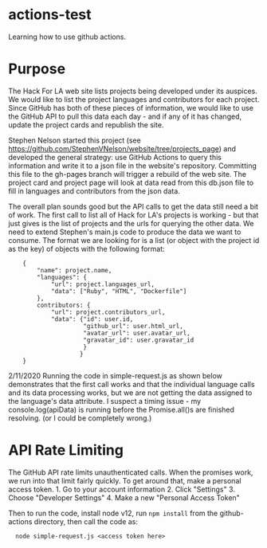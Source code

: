 # actions-test
Learning how to use github actions.

# Purpose

The Hack For LA web site lists projects being developed under its auspices. We would like to list the project languages and contributors for each project. Since GitHub has both of these pieces of information, we would like to use the GitHub API to pull this data each day - and if any of it has changed, update the project cards and republish the site. 

Stephen Nelson started this project (see https://github.com/StephenVNelson/website/tree/projects_page) and developed the general strategy: use GitHub Actions to query this information and write it to a json file in the website's repository. Committing this file to the gh-pages branch will trigger a rebuild of the web site. The project card and project page will look at data read from this db.json file to fill in languages and contributors from the json data.

The overall plan sounds good but the API calls to get the data still need a bit of work. The first call to list all of Hack for LA's projects is working - but that just gives is the list of projects and the urls for querying the other data. We need to extend Stephen's main.js code to produce the data we want to consume. The format we are looking for is a list (or object with the project id as the key) of objects with the following format:

```
	{
		"name": project.name,
		"languages": {
		    "url": project.languages_url,
		    "data": ["Ruby", "HTML", "Dockerfile"]
		},
		contributors: { 
			"url": project.contributors_url, 
			"data": {"id": user.id,
			         "github_url": user.html_url,
			         "avatar_url": user.avatar_url,
			         "gravatar_id": user.gravatar_id
			   		 }
			   		}
	}
```

2/11/2020 Running the code in simple-request.js as shown below demonstrates that the first call works and that the individual language calls and its data processing works, but we are not getting the data assigned to the language's data attribute. I suspect a timing issue - my console.log(apiData) is running before the Promise.all()s are finished resolving. (or I could be completely wrong.)


# API Rate Limiting

The GitHub API rate limits unauthenticated calls. When the promises work, we run into that limit fairly quickly. To get around that, make a personal access token. 
	1. Go to your account information
	2. Click "Settings"
	3. Choose "Developer Settings"
	4. Make a new "Personal Access Token"


Then to run the code, install node v12, run `npm install` from the github-actions directory, then call the code as: 
```
  node simple-request.js <access token here>
```